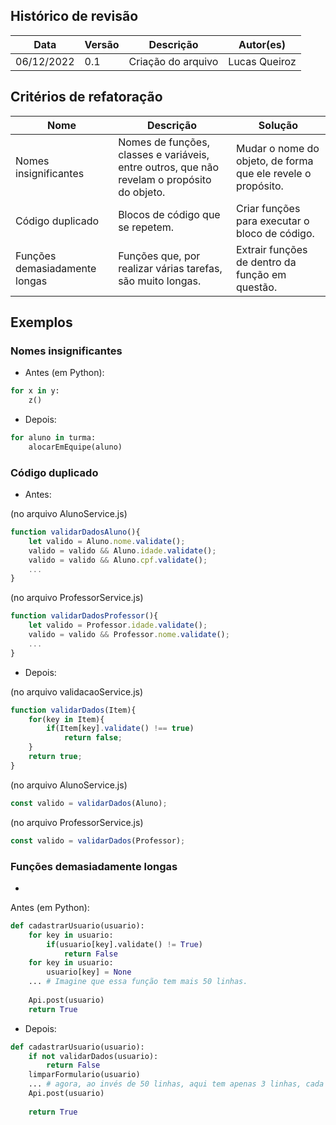 ## Histórico de revisão

| Data       | Versão | Descrição            | Autor(es)                          |
| ---------- | ------ | -------------------- | ---------------------------------- |
| 06/12/2022 |  0.1   | Criação do arquivo   | Lucas Queiroz                      |

## Critérios de refatoração

| Nome                          | Descrição                                                    | Solução                                                      |
| ----------------------------- | ------------------------------------------------------------ | ------------------------------------------------------------ |
| Nomes insignificantes         | Nomes de funções, classes e variáveis, entre outros, que não revelam o propósito do objeto. | Mudar o nome do objeto, de forma que ele revele o propósito. |
| Código duplicado              | Blocos de código que se repetem.                             | Criar funções para executar o bloco de código.               |
| Funções demasiadamente longas | Funções que, por realizar várias tarefas, são muito longas.  | Extrair funções de dentro da função em questão.              |

## Exemplos

### Nomes insignificantes

- Antes (em Python):

```python
for x in y:
    z()
```

- Depois:

```python
for aluno in turma:
    alocarEmEquipe(aluno)
```

### Código duplicado

- Antes: 

(no arquivo AlunoService.js)

```javascript
function validarDadosAluno(){
    let valido = Aluno.nome.validate();
    valido = valido && Aluno.idade.validate();
    valido = valido && Aluno.cpf.validate();
    ...
}
```

(no arquivo ProfessorService.js)

```javascript
function validarDadosProfessor(){
	let valido = Professor.idade.validate();
	valido = valido && Professor.nome.validate();
    ...
}
```

- Depois:

(no arquivo validacaoService.js)

```javascript
function validarDados(Item){
    for(key in Item){
        if(Item[key].validate() !== true)
            return false;
    }
    return true;
}
```

(no arquivo AlunoService.js)

```javascript
const valido = validarDados(Aluno);
```

(no arquivo ProfessorService.js)

```javascript
const valido = validarDados(Professor);
```

### Funções demasiadamente longas
- 
Antes (em Python):

```python
def cadastrarUsuario(usuario):
    for key in usuario:
        if(usuario[key].validate() != True)
        	return False
    for key in usuario:
        usuario[key] = None 
    ... # Imagine que essa função tem mais 50 linhas.
   
   	Api.post(usuario)
    return True
```

- Depois:

```python
def cadastrarUsuario(usuario):
    if not validarDados(usuario):
        return False
    limparFormulario(usuario)
    ... # agora, ao invés de 50 linhas, aqui tem apenas 3 linhas, cada uma com uma chamada de função.
    Api.post(usuario)
    
    return True
    
```

